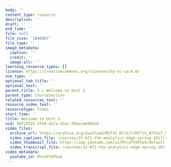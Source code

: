 ```yaml
---
body: ''
content_type: resource
description: ''
draft: ''
end_time: ''
file: null
file_size: '1846967'
file_type: ''
image_metadata:
  caption: ''
  credit: ''
  image-alt: ''
learning_resource_types: []
license: https://creativecommons.org/licenses/by-nc-sa/4.0/
ocw_type: ''
optional_tab_title: ''
optional_text: ''
parent_title: 5.1 Welcome to Unit 5
parent_type: CourseSection
related_resources_text: ''
resource_index_text: ''
resourcetype: Video
start_time: ''
title: Welcome to Unit 5
uid: 58f2d325-3f44-4a7a-41ec-39eacee96528
video_files:
  archive_url: https://archive.org/download/MIT15.071S17/MIT15_071S17_Session_5.1.01_300k.mp4
  video_captions_file: /courses/15-071-the-analytics-edge-spring-2017/3a995a206fcc59fdb3dd841639626af3_MYcoFYXPba4.vtt
  video_thumbnail_file: https://img.youtube.com/vi/MYcoFYXPba4/default.jpg
  video_transcript_file: /courses/15-071-the-analytics-edge-spring-2017/497efe0b5d5c6d2ddff208d39c6a9461_MYcoFYXPba4.pdf
video_metadata:
  youtube_id: MYcoFYXPba4
---
```

